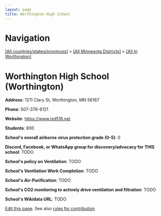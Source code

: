 ```yaml
---
layout: page
title: Worthington High School
---
```

# Navigation

[[All countries/states/provinces]](../../..) > [[All Minnesota Districts]](../..) > [[All In Worthington]](..)

# Worthington High School (Worthington)

**Address**: 1211 Clary St, Worthington, MN 56187

**Phone**: 507-376-6121

**Website**: <https://www.isd518.net>

**Students**: 800

**School's overall airborne virus protection grade (0-5)**: 0

**Discord, Facebook, or WhatsApp group for discovery/advocacy for THIS school**: TODO

**School's policy on Ventilation**: TODO

**School's Ventilation Work Completion**: TODO

**School's Air-Purification**: TODO

**School's CO2 monitoring to actively drive ventilation and filtration**: TODO

**School's Wikidata URL**: TODO


[Edit this page](https://github.com/ventilate-schools/MN/edit/main/./Worthington/Worthington_High_School.md). See also [rules for contribution](../../../contribution-rules/)